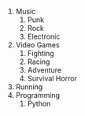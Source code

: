1. Music
    1. Punk
    2. Rock
    3. Electronic
2. Video Games
    1. Fighting
    2. Racing
    3. Adventure
    4. Survival Horror
3. Running
4. Programming
    1. Python
